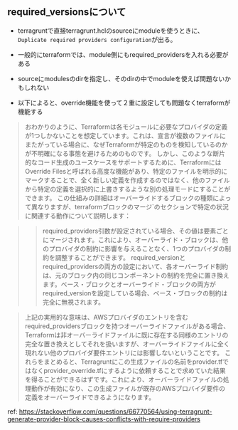 ## required_versionsについて

- terragruntで直接terragrunt.hclのsourceにmoduleを使うときに、`Duplicate required providers configuration`が出る。
- 一般的にterraformでは、module側にもrequired_providersを入れる必要がある
- sourceにmodulesのdirを指定し、そのdirの中でmoduleを使えば問題ないかもしれない

- 以下によると、override機能を使って２重に設定しても問題なくterraformが機能する

> おわかりのように、Terraformは各モジュールに必要なプロバイダの定義が1つしかないことを想定しています。これは、宣言が複数のファイルにまたがっている場合に、なぜTerraformが特定のものを検知しているのかが不明確になる事態を避けるためのものです。
しかし、このような断片的なコード生成のユースケースをサポートするために、TerraformにはOverride Filesと呼ばれる高度な機能があり、特定のファイルを明示的にマークすることで、全く新しい定義を作成するのではなく、他のファイルから特定の定義を選択的に上書きするような別の処理モードにすることができます。
この仕組みの詳細はオーバーライドするブロックの種類によって異なりますが、terraformブロックのマージ`のセクションで特定の状況に関連する動作について説明します：

> > required_providers引数が設定されている場合、その値は要素ごとにマージされます。これにより、オーバーライド・ブロックは、他のプロバイダの制約に影響を与えることなく、1つのプロバイダの制約を調整することができます。
required_versionとrequired_providersの両方の設定において、各オーバーライド制約は、元のブロック内の同じコンポーネントの制約を完全に置き換えます。ベース・ブロックとオーバーライド・ブロックの両方がrequired_versionを設定している場合、ベース・ブロックの制約は完全に無視されます。

> 上記の実用的な意味は、AWSプロバイダのエントリを含むrequired_providersブロックを持つオーバーライドファイルがある場合、Terraformは非オーバーライドファイルに既に存在する同様のエントリの完全な置き換えとしてそれを扱いますが、オーバーライドファイルに全く現れない他のプロバイダ要件エントリには影響しないということです。
これらをまとめると、Terragruntにこの生成ファイルの名前をprovider.tfではなくprovider_override.tfにするように依頼することで求めていた結果を得ることができるはずです。これにより、オーバーライドファイルの処理動作が有効になり、この生成ファイルが既存のAWSプロバイダ要件の定義をオーバーライドできるようになります。

ref: https://stackoverflow.com/questions/66770564/using-terragrunt-generate-provider-block-causes-conflicts-with-require-providers

